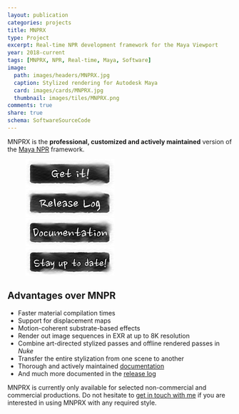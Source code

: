 ```yaml
---
layout: publication
categories: projects
title: MNPRX
type: Project
excerpt: Real-time NPR development framework for the Maya Viewport
year: 2018-current
tags: [MNPRX, NPR, Real-time, Maya, Software]
image:
  path: images/headers/MNPRX.jpg
  caption: Stylized rendering for Autodesk Maya
  card: images/cards/MNPRX.jpg
  thumbnail: images/tiles/MNPRX.png
comments: true
share: true
schema: SoftwareSourceCode
---
```


MNPRX is the **professional, customized and actively maintained** version of the [Maya NPR](../Maya-NPR) framework.

<figure class="align-right">
	<a href="./get-it"><img src="/images/buttons/mnprx_getIt.jpg" alt="image" class="top05"></a><br>
  <a href="./release-log"><img src="/images/buttons/mnprx_releaseLog.jpg" alt="image"></a><br>
  <a href="./docs"><img src="/images/buttons/mnprx_documentation.jpg" alt="image"></a><br>
  <a href="https://goo.gl/forms/dHDqfQsqY2wuVwXt1"><img src="/images/buttons/mnprx_stayUpToDate.jpg"   alt="image"></a>
</figure>

## Advantages over MNPR

* Faster material compilation times
* Support for displacement maps
* Motion-coherent substrate-based effects
* Render out image sequences in EXR at up to 8K resolution
* Combine art-directed stylized passes and offline rendered passes in _Nuke_
* Transfer the entire stylization from one scene to another
* Thorough and actively maintained [documentation](.docs)
* And much more documented in the [release log](./release-log)


MNPRX is currently only available for selected non-commercial and commercial productions. Do not hesitate to [get in touch with me](.get-it) if you are interested in using MNPRX with any required style.
